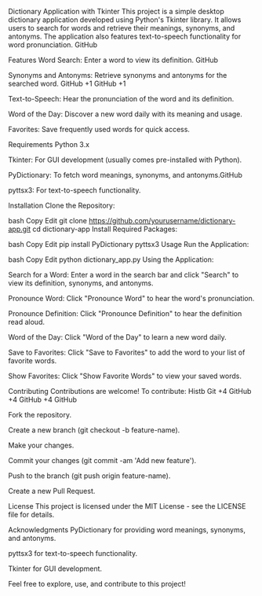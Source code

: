 Dictionary Application with Tkinter
This project is a simple desktop dictionary application developed using Python's Tkinter library. It allows users to search for words and retrieve their meanings, synonyms, and antonyms. The application also features text-to-speech functionality for word pronunciation.​
GitHub

Features
Word Search: Enter a word to view its definition.​
GitHub

Synonyms and Antonyms: Retrieve synonyms and antonyms for the searched word.​
GitHub
+1
GitHub
+1

Text-to-Speech: Hear the pronunciation of the word and its definition.​

Word of the Day: Discover a new word daily with its meaning and usage.​

Favorites: Save frequently used words for quick access.​

Requirements
Python 3.x

Tkinter: For GUI development (usually comes pre-installed with Python).​

PyDictionary: To fetch word meanings, synonyms, and antonyms.​
GitHub

pyttsx3: For text-to-speech functionality.​

Installation
Clone the Repository:

bash
Copy
Edit
git clone https://github.com/yourusername/dictionary-app.git
cd dictionary-app
Install Required Packages:

bash
Copy
Edit
pip install PyDictionary pyttsx3
Usage
Run the Application:

bash
Copy
Edit
python dictionary_app.py
Using the Application:

Search for a Word: Enter a word in the search bar and click "Search" to view its definition, synonyms, and antonyms.​

Pronounce Word: Click "Pronounce Word" to hear the word's pronunciation.​

Pronounce Definition: Click "Pronounce Definition" to hear the definition read aloud.​

Word of the Day: Click "Word of the Day" to learn a new word daily.​

Save to Favorites: Click "Save to Favorites" to add the word to your list of favorite words.​

Show Favorites: Click "Show Favorite Words" to view your saved words.​

Contributing
Contributions are welcome! To contribute:​
Histb Git
+4
GitHub
+4
GitHub
+4
GitHub

Fork the repository.​

Create a new branch (git checkout -b feature-name).​

Make your changes.​

Commit your changes (git commit -am 'Add new feature').​

Push to the branch (git push origin feature-name).​

Create a new Pull Request.​

License
This project is licensed under the MIT License - see the LICENSE file for details.​

Acknowledgments
PyDictionary for providing word meanings, synonyms, and antonyms.​

pyttsx3 for text-to-speech functionality.​

Tkinter for GUI development.​

Feel free to explore, use, and contribute to this project!​







